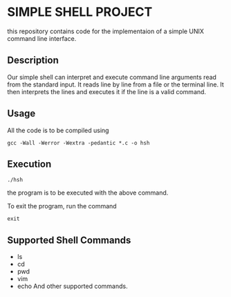 # SIMPLE SHELL PROJECT
this repository contains code for the implementaion of a
simple UNIX command line interface.

## Description
Our simple shell can interpret and execute command line arguments read from the standard input. It reads line by line from a file or the terminal line. It then interprets the lines and executes it if the line is a valid command.

## Usage
All the code is to be compiled using

	gcc -Wall -Werror -Wextra -pedantic *.c -o hsh

## Execution
	./hsh
the program is to be executed with the above command.

To exit the program, run the command

	exit
## Supported Shell Commands
* ls
* cd
* pwd
* vim
* echo
And other supported commands.
